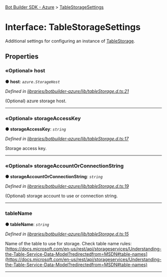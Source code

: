 [Bot Builder SDK - Azure](../README.md) > [TableStorageSettings](../interfaces/botbuilder_azure.tablestoragesettings.md)



# Interface: TableStorageSettings


Additional settings for configuring an instance of [TableStorage](../classes/botbuilder_azure_v4.tablestorage.html).


## Properties
<a id="host"></a>

### «Optional» host

**●  host**:  *`azure.StorageHost`* 

*Defined in [libraries/botbuilder-azure/lib/tableStorage.d.ts:21](https://github.com/Microsoft/BotBuilder-JS/blob/ecd39de/libraries/botbuilder-azure/lib/tableStorage.d.ts#L21)*



(Optional) azure storage host.




___

<a id="storageaccesskey"></a>

### «Optional» storageAccessKey

**●  storageAccessKey**:  *`string`* 

*Defined in [libraries/botbuilder-azure/lib/tableStorage.d.ts:17](https://github.com/Microsoft/BotBuilder-JS/blob/ecd39de/libraries/botbuilder-azure/lib/tableStorage.d.ts#L17)*



Storage access key.




___

<a id="storageaccountorconnectionstring"></a>

### «Optional» storageAccountOrConnectionString

**●  storageAccountOrConnectionString**:  *`string`* 

*Defined in [libraries/botbuilder-azure/lib/tableStorage.d.ts:19](https://github.com/Microsoft/BotBuilder-JS/blob/ecd39de/libraries/botbuilder-azure/lib/tableStorage.d.ts#L19)*



(Optional) storage account to use or connection string.




___

<a id="tablename"></a>

###  tableName

**●  tableName**:  *`string`* 

*Defined in [libraries/botbuilder-azure/lib/tableStorage.d.ts:15](https://github.com/Microsoft/BotBuilder-JS/blob/ecd39de/libraries/botbuilder-azure/lib/tableStorage.d.ts#L15)*



Name of the table to use for storage. Check table name rules: [https://docs.microsoft.com/en-us/rest/api/storageservices/Understanding-the-Table-Service-Data-Model?redirectedfrom=MSDN#table-names](https://docs.microsoft.com/en-us/rest/api/storageservices/Understanding-the-Table-Service-Data-Model?redirectedfrom=MSDN#table-names)




___


